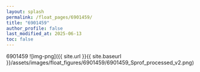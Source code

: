 ```yaml
---
layout: splash
permalink: /float_pages/6901459/
title: "6901459"
author_profile: false
last_modified_at: 2025-06-13
toc: false
---
```

 
6901459
![img-png]({{ site.url }}{{ site.baseurl }}/assets/images/float_figures/6901459/6901459_Sprof_processed_v2.png)